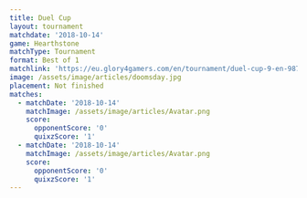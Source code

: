 ```yaml
---
title: Duel Cup
layout: tournament
matchdate: '2018-10-14'
game: Hearthstone
matchType: Tournament
format: Best of 1
matchlink: 'https://eu.glory4gamers.com/en/tournament/duel-cup-9-en-98721/infos'
image: /assets/image/articles/doomsday.jpg
placement: Not finished
matches:
  - matchDate: '2018-10-14'
    matchImage: /assets/image/articles/Avatar.png
    score:
      opponentScore: '0'
      quixzScore: '1'
  - matchDate: '2018-10-14'
    matchImage: /assets/image/articles/Avatar.png
    score:
      opponentScore: '0'
      quixzScore: '1'
---
```


